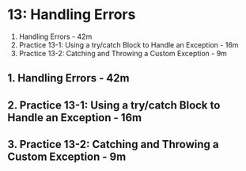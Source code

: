 # 13: Handling Errors

1. Handling Errors - 42m
2. Practice 13-1: Using a try/catch Block to Handle an Exception - 16m
3. Practice 13-2: Catching and Throwing a Custom Exception - 9m

## 1. Handling Errors - 42m
## 2. Practice 13-1: Using a try/catch Block to Handle an Exception - 16m
## 3. Practice 13-2: Catching and Throwing a Custom Exception - 9m
